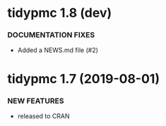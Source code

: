 tidypmc 1.8 (dev)
=========================

### DOCUMENTATION FIXES

  * Added a NEWS.md file (#2)


tidypmc 1.7 (2019-08-01)
=========================

### NEW FEATURES

  * released to CRAN
